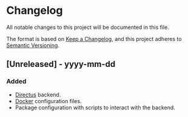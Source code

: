 # Changelog

All notable changes to this project will be documented in this file.

The format is based on [Keep a Changelog](https://keepachangelog.com/en/1.0.0/),
and this project adheres to [Semantic Versioning](https://semver.org/spec/v2.0.0.html).

## [Unreleased] - yyyy-mm-dd

### Added

- [Directus](https://docs.directus.io/) backend.
- [Docker](https://www.docker.com/) configuration files.
- Package configuration with scripts to interact with the backend.

